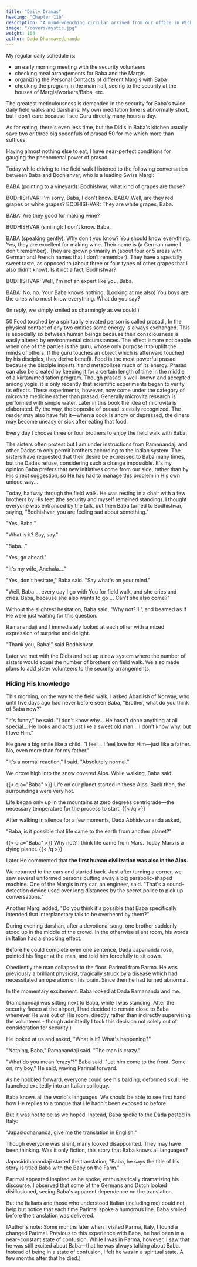 ```yaml
---
title: "Daily Dramas"
heading: "Chapter 11b"
description: "A mind-wrenching circular arrived from our office in Wichita. Baba is in jail in India"
image: "/covers/mystic.jpg"
weight: 164
author: Dada Dharmavedananda
---
```

 


My regular daily schedule is:

- an early morning meeting with the security volunteers
- checking meal arrangements for Baba and the Margis
- organizing the Personal Contacts of different Margis with Baba
- checking the program in the main hall, seeing to the security at the houses of Margis/workers/Baba, etc. 

The greatest meticulousness is demanded in the security for Baba's twice daily field walks and darshans. My own meditation time is abnormally short, but I don't care because I see Guru directly many hours a day.

As for eating, there's even less time, but the Didis in Baba's kitchen usually save two or three big spoonfuls of prasad 50 for me which more than suffices.

Having almost nothing else to eat, I have near-perfect conditions for gauging the phenomenal power of prasad. 

Today while driving to the field walk I listened to the following conversation 
between Baba and Bodhishvar, who is a leading Swiss Margi: 

BABA (pointing to a vineyard): Bodhishvar, what kind of grapes are those? 

BODHISHVAR: I'm sorry, Baba, I don't know. BABA: Well, are they red 
grapes or white grapes? BODHISHVAR: They are white grapes, Baba. 

BABA: Are they good for making wine? 

BODHISHVAR (smiling): I don't know. Baba. 

BABA (speaking gently): Why don't you know? You should know everything. Yes, they are excellent for making wine. Their name is (a German name I don't remember). They are grown primarily in (about four or 5 areas with German and French names that I don't remember). They have a 
specially sweet taste, as opposed to (about three or four types of other grapes 
that I also didn't know). Is it not a fact, Bodhishvar? 

BODHISHVAR: Well, I'm not an expert like you, Baba. 

BABA: No, no. Your Baba knows nothing. (Looking at me also) You boys 
are the ones who must know everything. What do you say? 

(In reply, we simply smiled as charmingly as we could.) 

50 Food touched by a spiritually elevated person is called prasad , In the physical contact of any 
two entities some energy is always exchanged. This is especially so between human beings 
because their consciousness is easily altered by environmental circumstances. The effect ismore 
noticeable when one of the parties is the guru, whose only purpose it to uplift the minds of 
others. If the guru touches an object which is afterward touched by his disciples, they derive 
benefit. Food is the most powerful prasad because the disciple ingests it and metabolizes much of 
its energy. Prasad can also be created by keeping it for a certain length of time in the middle of a 
kiirtan/meditation program. Though prasad is well-known and accepted among yogis, it is only 
recently that scientific experiments began to verify its effects. These experiments, however, now 
come under the category of microvita medicine rather than prasad. Generally microvita research 
is performed with simple water. Later in this book the idea of microvita is elaborated. By the 
way, the opposite of prasad is easily recognized. The reader may also have felt it—when a cook is 
angry or depressed, the diners may become uneasy or sick after eating that food. 



Every day I choose three or four brothers to enjoy the field walk with Baba. 

The sisters often protest but I am under instructions from Ramanandaji and other Dadas to only permit brothers according to the Indian system. The sisters have requested that their desire be expressed to Baba many times, but the Dadas refuse, considering such a change impossible. It's my opinion Baba prefers that new initiatives come from our side, rather than by His direct 
suggestion, so He has had to manage this problem in His own unique way... 

Today, halfway through the field walk. He was resting in a chair with a few brothers by His feet (the security and myself remained standing). I thought everyone was entranced by the talk, but then Baba turned to Bodhishvar, saying, "Bodhishvar, you are feeling sad about something." 

"Yes, Baba." 

"What is it? Say, say." 

"Baba..." 

"Yes, go ahead." 

"It's my wife, Anchala...." 

"Yes, don't hesitate," Baba said. "Say what's on your mind." 

"Well, Baba ... every day I go with You for field walk, and she cries and 
cries. Baba, because she also wants to go ... Can't she also come?" 

Without the slightest hesitation, Baba said, "Why not? 1 ', and beamed as if 
He were just waiting for this question. 

Ramanandaji and I immediately looked at each other with a mixed 
expression of surprise and delight. 

"Thank you, Baba!" said Bodhishvar. 

Later we met with the Didis and set up a new system where the number of 
sisters would equal the number of brothers on field walk. We also made plans 
to add sister volunteers to the security arrangements. 


### Hiding His knowledge 

This morning, on the way to the field walk, I asked Abaniish of Norway, who until five days ago had never before seen Baba, "Brother, what do you  think of Baba now?" 

"It's funny," he said. "I don't know why... He hasn't done anything at all special... He looks and acts just like a sweet old man... I don't know why, but I love Him." 

He gave a big smile like a child. "I feel... I feel love for Him—just like a father. No, even more than for my father." 

"It's a normal reaction," I said. "Absolutely normal." 

We drove high into the snow covered Alps. While walking, Baba said:

{{< q a="Baba" >}}
Life on our planet started in these Alps. Back then, the surroundings were very hot.

Life began only up in the mountains at zero degrees centrigrade—the necessary temperature for the process to start.
{{< /q >}}


After walking in silence for a few moments, Dada Abhidevananda asked, 


"Baba, is it possible that life came to the earth from another planet?" 


{{< q a="Baba" >}}
Why not? I think life came from Mars. Today Mars is a dying planet.
{{< /q >}}


Later He commented that **the first human civilization was also in the Alps.** 

We returned to the cars and started back. Just after turning a corner, we saw several uniformed persons putting away a big parabolic-shaped machine. One of the Margis in my car, an engineer, said. "That's a sound-detection device used over long distances by the secret police to pick up conversations." 

Another Margi added, "Do you think it's possible that Baba specifically intended that interplanetary talk to be overheard by them?" 

During evening darshan, after a devotional song, one brother suddenly stood up in the middle of the crowd. In the otherwise silent room, his words in Italian had a shocking effect. 

Before he could complete even one sentence, Dada Japananda rose, pointed his finger at the man, and told him forcefully to sit down. 

Obediently the man collapsed to the floor. Parimal from Parma. He was previously a brilliant physicist, tragically struck by a disease which had necessitated an operation on his brain. Since then he had turned abnormal. 

In the momentary excitement. Baba looked at Dada Ramananda and me.

(Ramanandaji was sitting next to Baba, while I was standing. After the security fiasco at the airport, I had decided to remain close to Baba whenever He was out of His room, directly rather than indirectly supervising the volunteers - though admittedly I took this decision not solely out of consideration for security.) 

He looked at us and asked, "What is it? What's happening?" 

"Nothing, Baba," Ramanandaji said. "The man is crazy." 

"What do you mean 'crazy'?" Baba said. "Let him come to the front. Come 
on, my boy," He said, waving Parimal forward. 

As he hobbled forward, everyone could see his balding, deformed skull. He 
launched excitedly into an Italian soliloquy. 

Baba knows all the world's languages. We should be able to see first hand how He replies to a tongue that He hadn't been exposed to before. 

But it was not to be as we hoped. Instead, Baba spoke to the Dada posted in 
Italy: 

"Japasiddhananda, give me the translation in English." 

Though everyone was silent, many looked disappointed. They may have been thinking. Was it only fiction, this story that Baba knows all languages? 

Japasiddhanandaji started the translation, "Baba, he says the title of his story is titled Baba with the Baby on the Farm." 

Parimal appeared inspired as he spoke, enthusiastically dramatizing his discourse. I observed that some of the Germans and Dutch looked disillusioned, seeing Baba's apparent dependence on the translation. 

But the Italians and those who understood Italian (including me) could not help but notice that each time Parimal spoke a humorous line. Baba smiled before the translation was delivered. 

[Author's note: Some months later when I visited Parma, Italy, I found a changed Parimal. Previous to this experience with Baba, he had been in a near¬constant state of confusion. While I was in Parma, however, I saw that he was still excited about Baba—that he was always talking about Baba. Instead of being in a state of confusion, I felt he was in a spiritual state. A few months after that he died.] 


